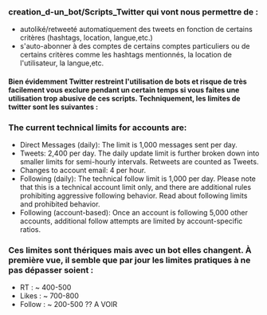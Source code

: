 ### creation_d-un_bot/Scripts_Twitter qui vont nous permettre de :
* autoliké/retweeté automatiquement des tweets en fonction de certains critères (hashtags, location, langue,etc.)
* s'auto-abonner à des comptes de certains comptes particuliers ou de certains critères comme les hashtags mentionnés, la location de l'utilisateur, la langue,etc.

#### Bien évidemment Twitter restreint l'utilisation de bots et risque de très facilement vous exclure pendant un certain temps si vous faites une utilisation trop abusive de ces scripts. Techniquement, les limites de twitter sont les suivantes :

### The current technical limits for accounts are:

 * Direct Messages (daily): The limit is 1,000 messages sent per day.
 * Tweets: 2,400 per day. The daily update limit is further broken down into smaller limits for semi-hourly intervals. Retweets are counted as Tweets.
 * Changes to account email: 4 per hour.
 * Following (daily): The technical follow limit is 1,000 per day. Please note that this is a technical account limit only, and there are  additional rules prohibiting aggressive following behavior. Read about following limits and prohibited behavior. 
 * Following (account-based): Once an account is following 5,000 other accounts, additional follow attempts are limited by account-specific ratios. 
 
 ### Ces limites sont thériques mais avec un bot elles changent. À première vue, il semble que par jour les limites pratiques à ne pas dépasser soient :
 * RT : ~ 400-500
 * Likes : ~ 700-800
 * Follow : ~ 200-500 ?? A VOIR
